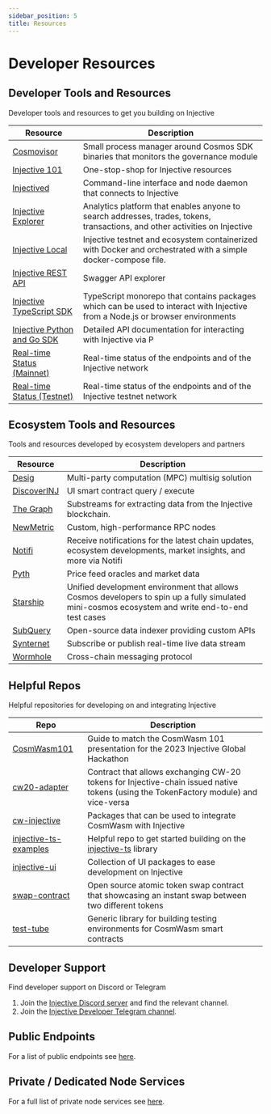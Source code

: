 ```yaml
---
sidebar_position: 5
title: Resources
---
```


# Developer Resources

## Developer Tools and Resources

Developer tools and resources to get you building on Injective

|  **Resource** | **Description**  | 
|---|---|
| [Cosmovisor](../develop/tools/cosmovisor.md)  | Small process manager around Cosmos SDK binaries that monitors the governance module  |
| [Injective 101](https://injective.notion.site/Injective-101-589dedc4c9c04531aae503dbb235d443) | One-stop-shop for Injective resources
| [Injectived](../develop/tools/injectived/welcome.md)  | Command-line interface and node daemon that connects to Injective
| [Injective Explorer](https://explorer.injective.network/)  | Analytics platform that enables anyone to search addresses, trades, tokens, transactions, and other activities on Injective |
| [Injective Local](../develop/tools/local-injective/index.md)  | Injective testnet and ecosystem containerized with Docker and orchestrated with a simple docker-compose file.  |
| [Injective REST API](https://lcd.injective.network/swagger/)  |  Swagger API explorer |
| [Injective TypeScript SDK](../develop/tools/injectivets/index.md)  |  TypeScript monorepo that contains packages which can be used to interact with Injective from a Node.js or browser environments | 
| [Injective Python and Go SDK](https://api.injective.exchange/) | Detailed API documentation for interacting with Injective via P
| [Real-time Status (Mainnet)](https://status.injective.network/) | Real-time status of the endpoints and of the Injective network |
| [Real-time Status (Testnet)](https://testnet.status.injective.network) | Real-time status of the endpoints and of the Injective testnet network |

## Ecosystem Tools and Resources

Tools and resources developed by ecosystem developers and partners

|  **Resource** | **Description**  | 
|---|---|
| [Desig](https://desig.io/) | Multi-party computation (MPC) multisig solution
| [DiscoverINJ](https://alpha.discoverinj.com/console) | UI smart contract query / execute
| [The Graph](https://substreams.streamingfast.io/intro-injective) | Substreams for extracting data from the Injective blockchain.
| [NewMetric](https://app.newmetric.xyz/) | Custom, high-performance RPC nodes
| [Notifi](https://injective.com/notifications/) | Receive notifications for the latest chain updates, ecosystem developments, market insights, and more via Notifi
| [Pyth](https://docs.pyth.network/home) | Price feed oracles and market data
| [Starship](https://docs.cosmology.zone/starship) | Unified development environment that allows Cosmos developers to spin up a fully simulated mini-cosmos ecosystem and write end-to-end test cases
| [SubQuery](https://github.com/subquery/cosmos-subql-starter/tree/main/Injective/injective-starter) | Open-source data indexer providing custom APIs
| [Synternet](https://docs.synternet.com/build/data-layer/developer-portal/subscribe-to-streams) | Subscribe or publish real-time live data stream
| [Wormhole](https://docs.wormhole.com/wormhole) | Cross-chain messaging protocol

## Helpful Repos

Helpful repositories for developing on and integrating Injective

|  **Repo** | **Description**  | 
|---|---|
| [CosmWasm101](https://github.com/InjectiveLabs/CosmWasm101) | Guide to match the CosmWasm 101 presentation for the 2023 Injective Global Hackathon
| [cw20-adapter](https://github.com/InjectiveLabs/cw20-adapter/tree/master/contracts/cw20-adapter) | Contract that allows exchanging CW-20 tokens for Injective-chain issued native tokens (using the TokenFactory module) and vice-versa
| [cw-injective](https://github.com/InjectiveLabs/cw-injective) |  Packages that can be used to integrate CosmWasm with Injective
| [injective-ts-examples](https://github.com/InjectiveLabs/injective-ts-examples) | Helpful repo to get started building on the [injective-ts](../develop/tools/injectivets/index.md) library
| [injective-ui](https://github.com/InjectiveLabs/injective-ui )| Collection of UI packages to ease development on Injective
| [swap-contract](https://github.com/InjectiveLabs/swap-contract) | Open source atomic token swap contract that showcasing an instant swap between two different tokens
| [test-tube](https://github.com/injectiveLabs/test-tube) | Generic library for building testing environments for CosmWasm smart contracts

## Developer Support

Find developer support on Discord or Telegram

1. Join the [Injective Discord server](https://discord.gg/injective) and find the relevant channel.
2. Join the [Injective Developer Telegram channel](https://t.me/+8Y_0HOFLhnRlZDU9).

## Public Endpoints

For a list of public endpoints see [here](../develop/public-endpoints.md).

## Private / Dedicated Node Services

For a full list of private node services see [here](../nodes/private-nodes.mdx).

